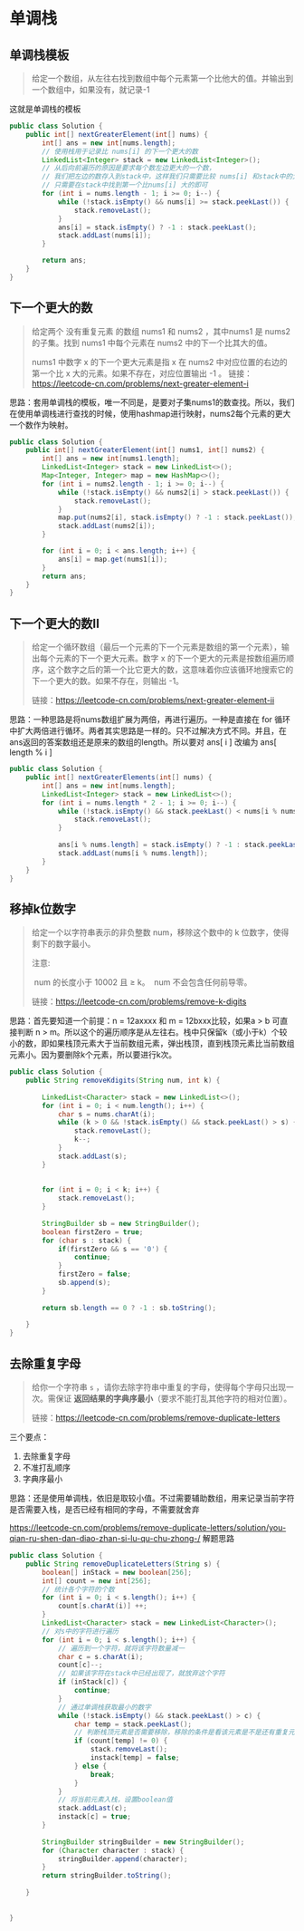 # 单调栈

## 单调栈模板

> 给定一个数组，从左往右找到数组中每个元素第一个比他大的值。并输出到一个数组中，如果没有，就记录-1

这就是单调栈的模板

```java
public class Solution {
	public int[] nextGreaterElement(int[] nums) {
        int[] ans = new int[nums.length];
        // 使用栈用于记录比 nums[i] 的下一个更大的数
        LinkedList<Integer> stack = new LinkedList<Integer>();
        // 从后向前遍历的原因是要求每个数左边更大的一个数，
        // 我们把左边的数存入到stack中，这样我们只需要比较 nums[i] 和stack中的大小，
        // 只需要在stack中找到第一个比nums[i] 大的即可
        for (int i = nums.length - 1; i >= 0; i--) {
            while (!stack.isEmpty() && nums[i] >= stack.peekLast()) {
                stack.removeLast();
            }
            ans[i] = stack.isEmpty() ? -1 : stack.peekLast();
            stack.addLast(nums[i]);
        }

        return ans;
    }
}
```

## 下一个更大的数

> 给定两个 没有重复元素 的数组 nums1 和 nums2 ，其中nums1 是 nums2 的子集。找到 nums1 中每个元素在 nums2 中的下一个比其大的值。
>
> nums1 中数字 x 的下一个更大元素是指 x 在 nums2 中对应位置的右边的第一个比 x 大的元素。如果不存在，对应位置输出 -1 。
> 链接：https://leetcode-cn.com/problems/next-greater-element-i

思路：套用单调栈的模板，唯一不同是，是要对子集nums1的数查找。所以，我们在使用单调栈进行查找的时候，使用hashmap进行映射，nums2每个元素的更大一个数作为映射。

```java
public class Solution {
    public int[] nextGreaterElement(int[] nums1, int[] nums2) {
        int[] ans = new int[nums1.length];
        LinkedList<Integer> stack = new LinkedList<>();
        Map<Integer, Integer> map = new HashMap<>();
        for (int i = nums2.length - 1; i >= 0; i--) {
            while (!stack.isEmpty() && nums2[i] > stack.peekLast()) {
                stack.removeLast();
            }
            map.put(nums2[i], stack.isEmpty() ? -1 : stack.peekLast());
            stack.addLast(nums2[i]);
        }

        for (int i = 0; i < ans.length; i++) {
            ans[i] = map.get(nums1[i]);
        }
        return ans;
    }
}
```

## 下一个更大的数II

> 给定一个循环数组（最后一个元素的下一个元素是数组的第一个元素），输出每个元素的下一个更大元素。数字 x 的下一个更大的元素是按数组遍历顺序，这个数字之后的第一个比它更大的数，这意味着你应该循环地搜索它的下一个更大的数。如果不存在，则输出 -1。
>
> 链接：https://leetcode-cn.com/problems/next-greater-element-ii

思路：一种思路是将nums数组扩展为两倍，再进行遍历。一种是直接在 for 循环中扩大两倍进行循环。两者其实思路是一样的。只不过解决方式不同。并且，在ans返回的答案数组还是原来的数组的length。所以要对 ans[ i ] 改编为 ans[ length % i ]

```java
public class Solution {
 	public int[] nextGreaterElements(int[] nums) {
        int[] ans = new int[nums.length];
        LinkedList<Integer> stack = new LinkedList<>();
        for (int i = nums.length * 2 - 1; i >= 0; i--) {
            while (!stack.isEmpty() && stack.peekLast() < nums[i % nums.length] ) {
                stack.removeLast();
            }
            
            ans[i % nums.length] = stack.isEmpty() ? -1 : stack.peekLast();
            stack.addLast(nums[i % nums.length]);
        }
    }	
}
```



## 移掉k位数字

> 给定一个以字符串表示的非负整数 num，移除这个数中的 k 位数字，使得剩下的数字最小。
>
> 注意:
>
> ​	num 的长度小于 10002 且 ≥ k。
> ​	num 不会包含任何前导零。
>
> 链接：https://leetcode-cn.com/problems/remove-k-digits

思路：首先要知道一个前提：n = 12axxxx 和 m = 12bxxx比较，如果a > b 可直接判断 n > m。所以这个的遍历顺序是从左往右。栈中只保留k（或小于k）个较小的数，即如果栈顶元素大于当前数组元素，弹出栈顶，直到栈顶元素比当前数组元素小。因为要删除k个元素，所以要进行k次。

```java
public class Solution {
    public String removeKdigits(String num, int k) {
    
   		LinkedList<Character> stack = new LinkedList<>();
        for (int i = 0; i < num.length(); i++) {
            char s = nums.charAt(i);
            while (k > 0 && !stack.isEmpty() && stack.peekLast() > s) {
            	stack.removeLast();
                k--;
        	}   
            stack.addLast(s);
        }
        
        
       	for (int i = 0; i < k; i++) {
            stack.removeLast();
        }
        
        StringBuilder sb = new StringBuilder();
        boolean firstZero = true;
        for (char s : stack) {
            if(firstZero && s == '0') {
                continue;
            }
            firstZero = false;
            sb.append(s);
        }
        
        return sb.length == 0 ? -1 : sb.toString();
    	 
    }
}
```



## 去除重复字母

> 给你一个字符串 `s` ，请你去除字符串中重复的字母，使得每个字母只出现一次。需保证 **返回结果的字典序最小**（要求不能打乱其他字符的相对位置）。
>
> 链接：https://leetcode-cn.com/problems/remove-duplicate-letters

三个要点：

1. 去除重复字母
2. 不准打乱顺序
3. 字典序最小

思路：还是使用单调栈，依旧是取较小值。不过需要辅助数组，用来记录当前字符是否需要入栈，是否已经有相同的字母，不需要就舍弃

https://leetcode-cn.com/problems/remove-duplicate-letters/solution/you-qian-ru-shen-dan-diao-zhan-si-lu-qu-chu-zhong-/ 解题思路

```java
public class Solution {
    public String removeDuplicateLetters(String s) {
    	boolean[] inStack = new boolean[256];
        int[] count = new int[256];
        // 统计各个字符的个数
        for (int i = 0; i < s.length(); i++) {
            count[s.charAt(i)] ++;
        }
        LinkedList<Character> stack = new LinkedList<Character>();
        // 对s中的字符进行遍历
        for (int i = 0; i < s.length(); i++) {
            // 遍历到一个字符，就将该字符数量减一
            char c = s.charAt(i);
            count[c]--;
            // 如果该字符在stack中已经出现了，就放弃这个字符
            if (inStack[c]) {
                continue;
            }
            // 通过单调栈获取最小的数字
            while (!stack.isEmpty() && stack.peekLast() > c) {
                char temp = stack.peekLast();
                // 判断栈顶元素是否需要移除，移除的条件是看该元素是不是还有重复元素
                if (count[temp] != 0) {
                    stack.removeLast();
                    instack[temp] = false;
                } else {
                    break;
                }
            }
            // 将当前元素入栈，设置boolean值
            stack.addLast(c);
            instack[c] = true;
        }
        
        StringBuilder stringBuilder = new StringBuilder();
        for (Character character : stack) {
            stringBuilder.append(character);
        }
        return stringBuilder.toString();
    
    }
    
    
}
```


